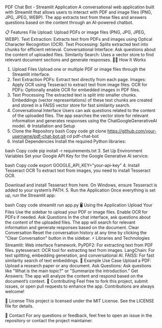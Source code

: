 PDF Chat Bot - Streamlit Application
A conversational web application built with Streamlit that allows users to interact with PDF and image files (PNG, JPG, JPEG, WEBP). The app extracts text from these files and answers questions based on the content through an AI-powered chatbot.

📋 Features
File Upload: Upload PDFs or image files (PNG, JPG, JPEG, WEBP).
Text Extraction: Extracts text from PDFs and images using Optical Character Recognition (OCR).
Text Processing: Splits extracted text into chunks for efficient retrieval.
Conversational Interface: Ask questions about the content of uploaded files.
Similarity Search: Uses a vector store to find relevant document sections and generate responses.
🧑‍💻 How It Works
1. Upload Files
Upload one or multiple PDF or image files through the Streamlit interface.
2. Text Extraction
PDFs: Extract text directly from each page.
Images: Apply OCR using Tesseract to extract text from image files.
OCR for PDFs: Optionally enable OCR for embedded images in PDF files.
3. Text Processing
The extracted text is split into smaller chunks.
Embeddings (vector representations) of these text chunks are created and stored in a FAISS vector store for fast similarity search.
4. Conversational Interface
Users can ask questions related to the content of the uploaded files.
The app searches the vector store for relevant information and generates responses using the ChatGoogleGenerativeAI model.
⚙️ Installation and Setup
1. Clone the Repository
bash
Copy code
git clone https://github.com/your-username/pdf-chat-bot.git
cd pdf-chat-bot
2. Install Dependencies
Install the required Python libraries:

bash
Copy code
pip install -r requirements.txt
3. Set Up Environment Variables
Set your Google API Key for the Google Generative AI service:

bash
Copy code
export GOOGLE_API_KEY="your-api-key"
4. Install Tesseract OCR
To extract text from images, you need to install Tesseract OCR.

Download and install Tesseract from here.
On Windows, ensure Tesseract is added to your system’s PATH.
5. Run the Application
Once everything is set up, run the Streamlit app:

bash
Copy code
streamlit run app.py
🖥️ Using the Application
Upload Your Files
Use the sidebar to upload your PDF or image files.
Enable OCR for PDFs if needed.
Ask Questions
In the chat interface, ask questions about the content of the uploaded files.
The app will search for relevant information and generate responses based on the document.
Clear Conversation
Reset the conversation history at any time by clicking the "Clear Conversation" button in the sidebar.
⚡ Libraries and Technologies
Streamlit: Web interface framework.
PyPDF2: For extracting text from PDF files.
pytesseract: OCR tool for extracting text from images.
LangChain: For text splitting, embedding generation, and conversational AI.
FAISS: For fast similarity search of text embeddings.
🎯 Example Use Case
Upload a PDF: Upload a research paper or any document.
Ask Questions: Ask questions like "What is the main topic?" or "Summarize the introduction."
Get Answers: The app will analyze the content and respond based on the document’s context.
🤝 Contributing
Feel free to fork this project, submit issues, or open pull requests to enhance the app. Contributions are always welcome!

📜 License
This project is licensed under the MIT License. See the LICENSE file for details.

📝 Contact
For any questions or feedback, feel free to open an issue in the repository or contact the project maintainer.
